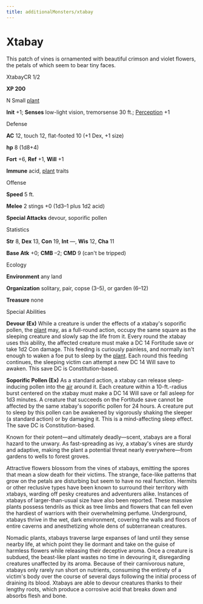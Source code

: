 ```yaml
---
title: additionalMonsters/xtabay
---
```

# Xtabay

This patch of vines is ornamented with beautiful crimson and violet flowers, the petals of which seem to bear tiny faces.

XtabayCR 1/2

**XP 200**

N Small [plant](monsters/creatureTypes.md#_plant)

**Init** +1; **Senses** low-light vision, tremorsense 30 ft.; [Perception](additionalMonsters/../skills/perception.md#_perception) +1

Defense

**AC** 12, touch 12, flat-footed 10 (+1 Dex, +1 size)

**hp** 8 (1d8+4)

**Fort** +6, **Ref** +1, **Will** +1

**Immune** acid, [plant](monsters/creatureTypes.md#_plant) traits

Offense

**Speed** 5 ft.

**Melee** 2 stings +0 (1d3–1 plus 1d2 acid)

**Special Attacks** devour, soporific pollen

Statistics

**Str** 8, **Dex** 13, **Con** 19, **Int** —, **Wis** 12, **Cha** 11

**Base Atk** +0; **CMB** –2; **CMD** 9 (can't be tripped)

Ecology

**Environment** any land

**Organization** solitary, pair, copse (3–5), or garden (6–12)

**Treasure** none

Special Abilities

**Devour (Ex)** While a creature is under the effects of a xtabay's soporific pollen, the [plant](monsters/creatureTypes.md#_plant) may, as a full-round action, occupy the same square as the sleeping creature and slowly sap the life from it. Every round the xtabay uses this ability, the affected creature must make a DC 14 Fortitude save or take 1d2 Con damage. This feeding is curiously painless, and normally isn't enough to waken a foe put to sleep by the [plant](monsters/creatureTypes.md#_plant). Each round this feeding continues, the sleeping victim can attempt a new DC 14 Will save to awaken. This save DC is Constitution-based.

**Soporific Pollen (Ex)** As a standard action, a xtabay can release sleep-inducing pollen into the [air](monsters/creatureTypes.md#_air-subtype) around it. Each creature within a 10-ft.-radius burst centered on the xtabay must make a DC 14 Will save or fall asleep for 1d3 minutes. A creature that succeeds on the Fortitude save cannot be affected by the same xtabay's soporific pollen for 24 hours. A creature put to sleep by this pollen can be awakened by vigorously shaking the sleeper (a standard action) or by damaging it. This is a mind-affecting sleep effect. The save DC is Constitution-based.

Known for their potent—and ultimately deadly—scent, xtabays are a floral hazard to the unwary. As fast-spreading as ivy, a xtabay's vines are sturdy and adaptive, making the plant a potential threat nearly everywhere—from gardens to wells to forest groves.

Attractive flowers blossom from the vines of xtabays, emitting the spores that mean a slow death for their victims. The strange, face-like patterns that grow on the petals are disturbing but seem to have no real function. Hermits or other reclusive types have been known to surround their territory with xtabays, warding off pesky creatures and adventurers alike. Instances of xtabays of larger-than-usual size have also been reported. These massive plants possess tendrils as thick as tree limbs and flowers that can fell even the hardiest of warriors with their overwhelming perfume. Underground, xtabays thrive in the wet, dark environment, covering the walls and floors of entire caverns and anesthetizing whole dens of subterranean creatures.

Nomadic plants, xtabays traverse large expanses of land until they sense nearby life, at which point they lie dormant and take on the guise of harmless flowers while releasing their deceptive aroma. Once a creature is subdued, the beast-like plant wastes no time in devouring it, disregarding creatures unaffected by its aroma. Because of their carnivorous nature, xtabays only rarely run short on nutrients, consuming the entirety of a victim's body over the course of several days following the initial process of draining its blood. Xtabays are able to devour creatures thanks to their lengthy roots, which produce a corrosive acid that breaks down and absorbs flesh and bone.

